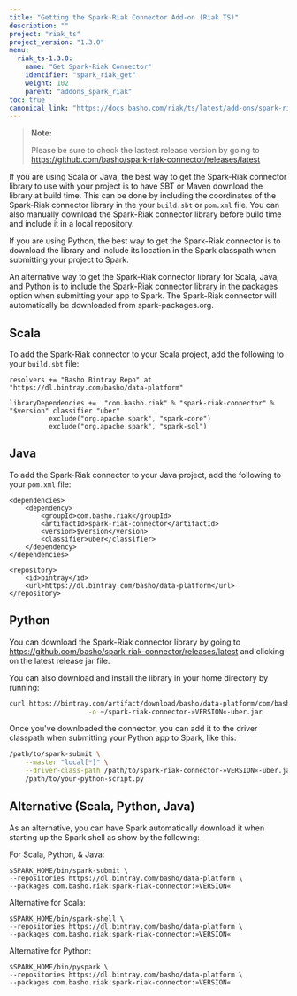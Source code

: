```yaml
---
title: "Getting the Spark-Riak Connector Add-on (Riak TS)"
description: ""
project: "riak_ts"
project_version: "1.3.0"
menu:
  riak_ts-1.3.0:
    name: "Get Spark-Riak Connector"
    identifier: "spark_riak_get"
    weight: 102
    parent: "addons_spark_riak"
toc: true
canonical_link: "https://docs.basho.com/riak/ts/latest/add-ons/spark-riak-connector/getting"
---
```


> **Note:**
>
> Please be sure to check the lastest release version by going to https://github.com/basho/spark-riak-connector/releases/latest

If you are using Scala or Java, the best way to get the Spark-Riak connector library to use with your project is to have SBT or Maven download the library at build time. This can be done by including the coordinates of the Spark-Riak connector library in the your `build.sbt` or `pom.xml` file. You can also manually download the Spark-Riak connector library before build time and include it in a local repository.

If you are using Python, the best way to get the Spark-Riak connector is to download the library and include its location in the Spark classpath when submitting your project to Spark.

An alternative way to get the Spark-Riak connector library for Scala, Java, and Python is to include the Spark-Riak connector library in the packages option when submitting your app to Spark. The Spark-Riak connector will automatically be downloaded from spark-packages.org.

## Scala

To add the Spark-Riak connector to your Scala project, add the following to your `build.sbt` file:

```
resolvers += "Basho Bintray Repo" at "https://dl.bintray.com/basho/data-platform"

libraryDependencies +=  "com.basho.riak" % "spark-riak-connector" % "$version" classifier "uber"
          exclude("org.apache.spark", "spark-core")
          exclude("org.apache.spark", "spark-sql")
```

## Java

To add the Spark-Riak connector to your Java project, add the following to your `pom.xml` file:

```
<dependencies>
    <dependency>
        <groupId>com.basho.riak</groupId>
        <artifactId>spark-riak-connector</artifactId>
        <version>$version</version>
        <classifier>uber</classifier>
    </dependency>
</dependencies>

<repository>
    <id>bintray</id>
    <url>https://dl.bintray.com/basho/data-platform</url>
</repository>
```

## Python

You can download the Spark-Riak connector library by going to https://github.com/basho/spark-riak-connector/releases/latest and clicking on the latest release jar file.

You can also download and install the library in your home directory by running:

```bash
curl https://bintray.com/artifact/download/basho/data-platform/com/basho/riak/spark-riak-connector/»VERSION«/spark-riak-connector-»VERSION«-uber.jar \
                    -o ~/spark-riak-connector-»VERSION«-uber.jar
```

Once you've downloaded the connector, you can add it to the driver classpath when submitting your Python app to Spark, like this:

```bash
/path/to/spark-submit \
    --master "local[*]" \
    --driver-class-path /path/to/spark-riak-connector-»VERSION«-uber.jar \
    /path/to/your-python-script.py
```

## Alternative (Scala, Python, Java)

As an alternative, you can have Spark automatically download it when starting up the Spark shell as show by the following:

For Scala, Python, & Java:

```
$SPARK_HOME/bin/spark-submit \
--repositories https://dl.bintray.com/basho/data-platform \
--packages com.basho.riak:spark-riak-connector:»VERSION«
```

Alternative for Scala:

```
$SPARK_HOME/bin/spark-shell \
--repositories https://dl.bintray.com/basho/data-platform \
--packages com.basho.riak:spark-riak-connector:»VERSION«
```

Alternative for Python:

```
$SPARK_HOME/bin/pyspark \
--repositories https://dl.bintray.com/basho/data-platform \
--packages com.basho.riak:spark-riak-connector:»VERSION«
```
